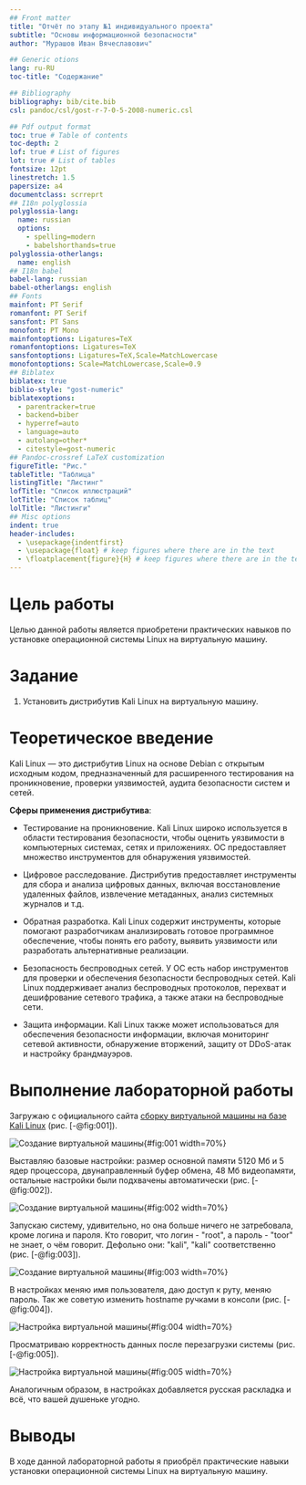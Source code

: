 ```yaml
---
## Front matter
title: "Отчёт по этапу №1 индивидуального проекта"
subtitle: "Основы информационной безопасности"
author: "Мурашов Иван Вячеславович"

## Generic otions
lang: ru-RU
toc-title: "Содержание"

## Bibliography
bibliography: bib/cite.bib
csl: pandoc/csl/gost-r-7-0-5-2008-numeric.csl

## Pdf output format
toc: true # Table of contents
toc-depth: 2
lof: true # List of figures
lot: true # List of tables
fontsize: 12pt
linestretch: 1.5
papersize: a4
documentclass: scrreprt
## I18n polyglossia
polyglossia-lang:
  name: russian
  options:
	- spelling=modern
	- babelshorthands=true
polyglossia-otherlangs:
  name: english
## I18n babel
babel-lang: russian
babel-otherlangs: english
## Fonts
mainfont: PT Serif
romanfont: PT Serif
sansfont: PT Sans
monofont: PT Mono
mainfontoptions: Ligatures=TeX
romanfontoptions: Ligatures=TeX
sansfontoptions: Ligatures=TeX,Scale=MatchLowercase
monofontoptions: Scale=MatchLowercase,Scale=0.9
## Biblatex
biblatex: true
biblio-style: "gost-numeric"
biblatexoptions:
  - parentracker=true
  - backend=biber
  - hyperref=auto
  - language=auto
  - autolang=other*
  - citestyle=gost-numeric
## Pandoc-crossref LaTeX customization
figureTitle: "Рис."
tableTitle: "Таблица"
listingTitle: "Листинг"
lofTitle: "Список иллюстраций"
lotTitle: "Список таблиц"
lolTitle: "Листинги"
## Misc options
indent: true
header-includes:
  - \usepackage{indentfirst}
  - \usepackage{float} # keep figures where there are in the text
  - \floatplacement{figure}{H} # keep figures where there are in the text
---
```


# Цель работы

Целью данной работы является приобретени практических навыков по установке операционной системы Linux на виртуальную машину.

# Задание

1. Установить дистрибутив Kali Linux на виртуальную машину.

# Теоретическое введение

Kali Linux — это дистрибутив Linux на основе Debian с открытым исходным кодом, предназначенный для расширенного тестирования на проникновение, проверки уязвимостей, аудита безопасности систем и сетей.

**Сферы применения дистрибутива**:

- Тестирование на проникновение. Kali Linux широко используется в области тестирования безопасности, чтобы оценить уязвимости в компьютерных системах, сетях и приложениях. ОС предоставляет множество инструментов для обнаружения уязвимостей.

- Цифровое расследование. Дистрибутив предоставляет инструменты для сбора и анализа цифровых данных, включая восстановление удаленных файлов, извлечение метаданных, анализ системных журналов и т.д.

- Обратная разработка. Kali Linux содержит инструменты, которые помогают разработчикам анализировать готовое программное обеспечение, чтобы понять его работу, выявить уязвимости или разработать альтернативные реализации.

- Безопасность беспроводных сетей. У ОС есть набор инструментов для проверки и обеспечения безопасности беспроводных сетей. Kali Linux поддерживает анализ беспроводных протоколов, перехват и дешифрование сетевого трафика, а также атаки на беспроводные сети.

- Защита информации. Kali Linux также может использоваться для обеспечения безопасности информации, включая мониторинг сетевой активности, обнаружение вторжений, защиту от DDoS-атак и настройку брандмауэров.


# Выполнение лабораторной работы

Загружаю с официального сайта [сборку виртуальной машины на базе Kali Linux](https://www.kali.org/get-kali/#kali-virtual-machines) (рис. [-@fig:001]).

![Создание виртуальной машины](image/1.png){#fig:001 width=70%}

Выставляю базовые настройки: размер основной памяти 5120 Мб и 5 ядер процессора, двунаправленный буфер обмена, 48 Мб видеопамяти, остальные настройки были подхвачены автоматически (рис. [-@fig:002]).

![Создание виртуальной машины](image/2.png){#fig:002 width=70%}

Запускаю систему, удивительно, но она больше ничего не затребовала, кроме логина и пароля. Кто говорит, что логин - "root", а пароль - "toor" не знает, о чём говорит. Дефольно они: "kali", "kali" соответственно (рис. [-@fig:003]).

![Создание виртуальной машины](image/3.png){#fig:003 width=70%}

В настройках меняю имя пользователя, даю доступ к руту, меняю пароль. Так же советую изменить hostname ручками в консоли (рис. [-@fig:004]).

![Настройка виртуальной машины](image/4.png){#fig:004 width=70%}

Просматриваю корректность данных после перезагрузки системы (рис. [-@fig:005]).

![Настройка виртуальной машины](image/5.png){#fig:005 width=70%}

Аналогичным образом, в настройках добавляется русская раскладка и всё, что вашей душеньке угодно.

# Выводы

В ходе данной лабораторной работы я приобрёл практические навыки установки операционной системы Linux на виртуальную машину.


